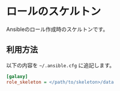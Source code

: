 ロールのスケルトン
=============================

Ansibleのロール作成時のスケルトンです。

利用方法
-----------------------------

以下の内容を `~/.ansible.cfg` に追記します。

```ini
[galaxy]
role_skeleton = </path/to/skeleton>/data
```
